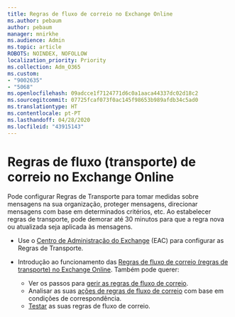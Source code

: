 ```yaml
---
title: Regras de fluxo de correio no Exchange Online
ms.author: pebaum
author: pebaum
manager: mnirkhe
ms.audience: Admin
ms.topic: article
ROBOTS: NOINDEX, NOFOLLOW
localization_priority: Priority
ms.collection: Adm_O365
ms.custom:
- "9002635"
- "5068"
ms.openlocfilehash: 09adcce1f7124771d6c0a1aaca44337dc02d18c2
ms.sourcegitcommit: 07725fcaf073f0ac145f98653b989afdb34c5ad0
ms.translationtype: HT
ms.contentlocale: pt-PT
ms.lasthandoff: 04/28/2020
ms.locfileid: "43915143"
---
```

# <a name="mail-flow-transport-rules-in-exchange-online"></a>Regras de fluxo (transporte) de correio no Exchange Online

Pode configurar Regras de Transporte para tomar medidas sobre mensagens na sua organização, proteger mensagens, direcionar mensagens com base em determinados critérios, etc. Ao estabelecer regras de transporte, pode demorar até 30 minutos para que a regra nova ou atualizada seja aplicada às mensagens.

- Use o [Centro de Administração do Exchange](https://go.microsoft.com/fwlink/p/?linkid=834822) (EAC) para configurar as Regras de Transporte.

- Introdução ao funcionamento das [Regras de fluxo de correio (regras de transporte) no Exchange Online](https://docs.microsoft.com/exchange/security-and-compliance/mail-flow-rules/mail-flow-rules). Também pode querer:

    - Ver os passos para [gerir as regras de fluxo de correio](https://docs.microsoft.com/exchange/security-and-compliance/mail-flow-rules/manage-mail-flow-rules).
    - Analisar as suas [ações de regras de fluxo de correio](https://docs.microsoft.com/exchange/security-and-compliance/mail-flow-rules/mail-flow-rule-actions) com base em condições de correspondência.
    - [Testar](https://docs.microsoft.com/exchange/security-and-compliance/mail-flow-rules/test-mail-flow-rules) as suas regras de fluxo de correio.
